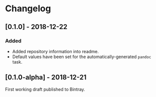 # Changelog

[0.1.0] - 2018-12-22
--------------------
### Added
- Added repository information into readme.
- Default values have been set for the automatically-generated `pandoc` task.

[0.1.0-alpha] - 2018-12-21
--------------------------
First working draft published to Bintray.
